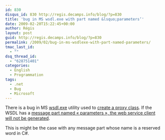 ```yaml
---
id: 830
disqus_id: 830 http://regis.decamps.info/blog/?p=830
title: 'bug in MS wsdl.exe with part named &lsquo;parameters’'
date: 2009-02-20T15:22:45+00:00
author: Régis
layout: post
guid: http://regis.decamps.info/blog/?p=830
permalink: /2009/02/bug-in-ms-wsdlexe-with-part-named-parameters/
tmac_last_id:
  - ""
dsq_thread_id:
  - "628751401"
categories:
  - English
  - Programmation
tags:
  - .net
  - Bug
  - Microsoft
---
```

There is a bug in MS [wsdl.exe](http://msdn.microsoft.com/en-us/library/7h3ystb6(vs.71).aspx) utility used to [create a proxy class](http://soumadri.net/wpblog/?p=7). If the WSDL has a [message part named « parameters », the web service client will not be generated](http://developers.de/blogs/andreas_erben/archive/2007/02/02/svcutil.exe_2F00_wsdl.exe_3A00_-issue-with-message-part-name-_2200_parameters_2200_.aspx).

This is might be the case with any message part whose name is a reserved word in C#.
